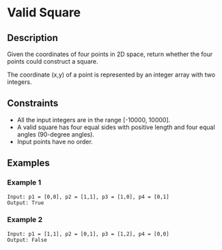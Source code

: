 # Valid Square

## Description

Given the coordinates of four points in 2D space, return whether the four points could construct a square.

The coordinate (x,y) of a point is represented by an integer array with two integers.

## Constraints

- All the input integers are in the range [-10000, 10000].
- A valid square has four equal sides with positive length and four equal angles (90-degree angles).
- Input points have no order.

## Examples

### Example 1

```
Input: p1 = [0,0], p2 = [1,1], p3 = [1,0], p4 = [0,1]
Output: True
```

### Example 2

```
Input: p1 = [1,1], p2 = [0,1], p3 = [1,2], p4 = [0,0]
Output: False
```